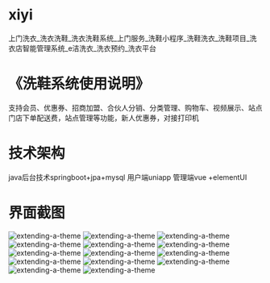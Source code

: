 # xiyi
上门洗衣_洗衣洗鞋_洗衣洗鞋系统_上门服务_洗鞋小程序_洗鞋洗衣_洗鞋项目_洗衣店智能管理系统_e洁洗衣_洗衣预约_洗衣平台

# 《洗鞋系统使用说明》

支持会员、优惠券、招商加盟、合伙人分销、分类管理、购物车、视频展示、站点门店下单配送费，站点管理等功能，新人优惠券，对接打印机

# 技术架构

java后台技术springboot+jpa+mysql
用户端uniapp
管理端vue +elementUI

# 界面截图

![extending-a-theme](/01.png)
![extending-a-theme](/02.png)
![extending-a-theme](/03.png)
![extending-a-theme](/04.png)
![extending-a-theme](/05.png)
![extending-a-theme](/06.png)
![extending-a-theme](/07.png)
![extending-a-theme](/08.png)
![extending-a-theme](/09.png)
![extending-a-theme](/10.png)
![extending-a-theme](/11.png)
![extending-a-theme](/12.png)
![extending-a-theme](/13.png)
![extending-a-theme](/xiaomage.jpg)

